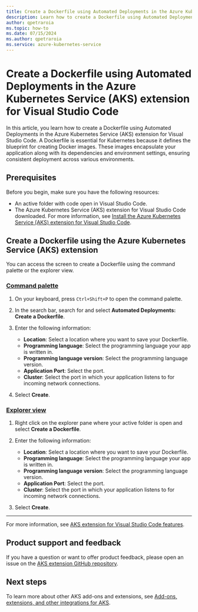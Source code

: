 ```yaml
---
title: Create a Dockerfile using Automated Deployments in the Azure Kubernetes Service (AKS) extension for Visual Studio Code
description: Learn how to create a Dockerfile using Automated Deployments in the Azure Kubernetes Service (AKS) extension for Visual Studio Code.
author: qpetraroia
ms.topic: how-to
ms.date: 07/15/2024
ms.author: qpetraroia
ms.service: azure-kubernetes-service
---
```


# Create a Dockerfile using Automated Deployments in the Azure Kubernetes Service (AKS) extension for Visual Studio Code

In this article, you learn how to create a Dockerfile using Automated Deployments in the Azure Kubernetes Service (AKS) extension for Visual Studio Code. A Dockerfile is essential for Kubernetes because it defines the blueprint for creating Docker images. These images encapsulate your application along with its dependencies and environment settings, ensuring consistent deployment across various environments.

## Prerequisites

Before you begin, make sure you have the following resources:

* An active folder with code open in Visual Studio Code.
* The Azure Kubernetes Service (AKS) extension for Visual Studio Code downloaded. For more information, see [Install the Azure Kubernetes Service (AKS) extension for Visual Studio Code][install-aks-vscode].

## Create a Dockerfile using the Azure Kubernetes Service (AKS) extension

You can access the screen to create a Dockerfile using the command palette or the explorer view.

### [Command palette](#tab/command-palette)

1. On your keyboard, press `Ctrl+Shift+P` to open the command palette.
2. In the search bar, search for and select **Automated Deployments: Create a Dockerfile**.
3. Enter the following information:

    * **Location**: Select a location where you want to save your Dockerfile.
    * **Programming language**: Select the programming language your app is written in.
    * **Programming language version**: Select the programming language version.
    * **Application Port**: Select the port.
    * **Cluster**: Select the port in which your application listens to for incoming network connections.

4. Select **Create**.

### [Explorer view](#tab/explorer-view)

1. Right click on the explorer pane where your active folder is open and select **Create a Dockerfile**.
2. Enter the following information:

    * **Location**: Select a location where you want to save your Dockerfile.
    * **Programming language**: Select the programming language your app is written in.
    * **Programming language version**: Select the programming language version.
    * **Application Port**: Select the port.
    * **Cluster**: Select the port in which your application listens to for incoming network connections.

3. Select **Create**.

---

For more information, see [AKS extension for Visual Studio Code features][aks-vscode-features].

## Product support and feedback
		
If you have a question or want to offer product feedback, please open an issue on the [AKS extension GitHub repository][aks-vscode-github].
		
## Next steps
		
To learn more about other AKS add-ons and extensions, see [Add-ons, extensions, and other integrations for AKS][aks-addons].
	
<!---LINKS--->
[install-aks-vscode]: ./aks-extension-vs-code.md#installation
[aks-vscode-features]: https://code.visualstudio.com/docs/azure/aksextensions#_features
[aks-vscode-github]: https://github.com/Azure/vscode-aks-tools/issues/new/choose
[aks-addons]: ./integrations.md

